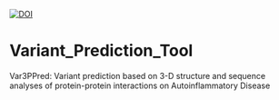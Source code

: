 [![DOI](https://zenodo.org/badge/652651218.svg)](https://zenodo.org/doi/10.5281/zenodo.10324912)
# Variant_Prediction_Tool

Var3PPred: Variant prediction based on 3-D structure and sequence analyses of protein-protein interactions on Autoinflammatory Disease

